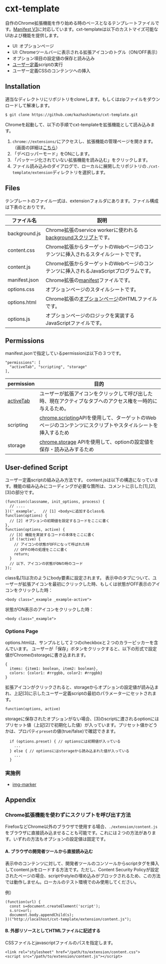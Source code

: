 # cxt-template
自作のChrome拡張機能を作り始める時のベースとなるテンプレートファイルです。[Manifest V3](https://developer.chrome.com/docs/extensions/mv3/intro/)に対応しています。cxt-templateは以下のカストマイズ可能なUIおよび機能を提供します。
- UI: オプションページ
- UI: Chromeツールバーに表示される拡張アイコンのトグル（ON/OFF表示）
- オプション項目の設定値の保存と読み込み
- [ユーザー定義](#user-defined-script)scriptの実行
- ユーザー定義CSSのコンテンツへの挿入

## Installation
適当なディレクトリにリポジトリをcloneします。もしくはzipファイルをダウンロードして解凍します。
```
$ git clone https://github.com/kazhashimoto/cxt-template.git
```

Chromeを起動して、以下の手順でcxt-templateを拡張機能として読み込みます。
1. ```chrome://extensions/```にアクセスし、拡張機能の管理ページを開きます。（画面の詳細は[こちら](https://developer.chrome.com/docs/extensions/mv3/getstarted/)）
1. 「デベロッパーモード」をONにします。
1. 「パッケージ化されていない拡張機能を読み込む」をクリックします。
1. ファイル読み込みのダイアログで、ローカルに展開したリポジトリの```./cxt-template/extension```ディレクトリを選択します。


## Files
テンプレートのファイル一式は、extensionフォルダにあります。ファイル構成は下表のとおりです。

| ファイル名 | 説明 |
| --- | --- |
| background.js | Chrome拡張のservice workerに使われる[backgroundスクリプト](https://developer.chrome.com/docs/extensions/mv3/service_workers/)です。|
| content.css | Chrome拡張からターゲットのWebページのコンテンツに挿入されるスタイルシートでです。 |
| content.js | Chrome拡張からターゲットのWebページのコンテンツに挿入されるJavaScriptプログラムです。 |
| manifest.json | Chrome拡張の[manifest](https://developer.chrome.com/docs/extensions/mv3/manifest/)ファイルです。 |
| options.css | オプションページのスタイルシートです。 |
| options.html | Chrome拡張の[オプションページ](https://developer.chrome.com/docs/extensions/mv3/options/)のHTMLファイルです。 |
| options.js | オプションページのロジックを実装するJavaScriptファイルです。 |

## Permissions
manifest.jsonで指定しているpermissionは以下の３つです。
```
"permissions": [
  "activeTab", "scripting", "storage"
],
```

| permission | 目的
| --- | --- |
| [activeTab](https://developer.chrome.com/docs/extensions/mv3/manifest/activeTab/) | ユーザーが拡張アイコンをクリックして呼び出した時、現在アクティブなタブへのアクセス権を一時的に与えるため。 |
| scripting | [chrome.scripting]()APIを使用して、ターゲットのWebページのコンテンツにスクリプトやスタイルシートを挿入するため |
| storage | [chrome.storage](https://developer.chrome.com/docs/extensions/reference/storage/) APIを使用して、optionの設定値を保存・読み込みするため　|

## User-defined Script
ユーザー定義scriptの組み込み方法です。
content.jsは以下の構造になっています。機能の組み込みにコーディングが必要な箇所は、コメントに示した[1],[2],[3]の部分です。
```
(function(classname, init_options, process) {
  // ....
})('_example',   // [1] <body>に追加するclass名
function(options) {
  // [2] オプションの初期値を設定するコードをここに書く
},
function(options, active) {
  // [3] 機能を実装するコードの本体をここに書く
  if (!active) {
    // アイコンの状態がOFFになって呼ばれた時
    // OFFの時の処理をここに書く
    return;
  }
  // 以下、アイコンの状態がONの時のコード
});
```

class名[1]は次のようにbody要素に設定されます。
表示中のタブについて、ユーザーが拡張アイコンを最初にクリックした時、もしくは状態がOFF表示のアイコンをクリックした時：
```
<body class="_example _example-active">
```
状態がON表示のアイコンをクリックした時：
```
<body class="_example">
```

### Options Page
options.htmlは、サンプルとして２つのcheckboxと２つのカラーピッカーを含んでいます。
ユーザーが「保存」ボタンをクリックすると、以下の形式で設定値がChromeのstorageに書き込まれます。
```
{
  items: {item1: boolean, item2: boolean},
  colors: {color1: #rrggbb, color2: #rrggbb}
}
```

拡張アイコンがクリックされると、storageからオプションの設定値が読み込まれ、上記[3]に示したユーザー定義scriptの最初のパラメーターにセットされます。
```
function(options, active)
```

storageに保存されたオプションがない場合、[3]のscriptに渡されるoptionにはプリセット値（上記[2]で初期化した値）が入っています。プリセット値かどうかは、プロパティ```preset```の値(true/false)で確認できます。
```
  if (options.preset) { // optionsには初期値が入っている
    ...
  } else { // optionsにはstorageから読み込まれた値が入っている
    ...
  }
```

### 実施例

- [img-marker](https://github.com/kazhashimoto/img-marker)

## Appendix
### Chrome拡張機能を使わずにスクリプトを呼び出す方法
FirefoxなどChrome以外のブラウザで使用する場合、```./extension/content.js```をブラウザに直接読み込ませることも可能です。これには２つの方法があります。いずれの方法もオプションの設定値は固定です。

#### A. ブラウザの開発者ツールから直接読み込む
表示中のコンテンツに対して、開発者ツールのコンソールからscriptタグを挿入してcontent.jsをロードする方法です。ただし、Content Security Policyが設定されたページの場合、scriptやstyleの埋め込みがブロックされるため、この方法では動作しません。ローカルのテスト環境でのみ使用してください。

例）
```
(function(url) {
  const s=document.createElement('script');
  s.src=url;
  document.body.appendChild(s);
})("http://localhost/cxt-template/extension/content.js");
```

#### B. 外部リソースとしてHTMLファイルに記述する
CSSファイルとjavascriptファイルのパスを指定します。
```
<link rel="stylesheet" href="/path/to/extension/content.css">
<script src="/path/to/extension/content.js"></script>
```
